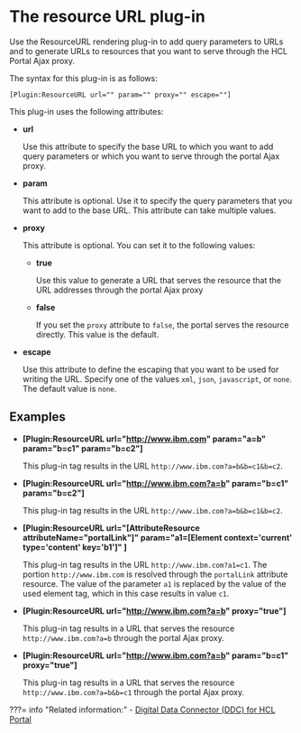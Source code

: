 # The resource URL plug-in

Use the ResourceURL rendering plug-in to add query parameters to URLs and to generate URLs to resources that you want to serve through the HCL Portal Ajax proxy.

The syntax for this plug-in is as follows:

```
[Plugin:ResourceURL url="" param="" proxy="" escape=""]
```

This plug-in uses the following attributes:

-   **url**

    Use this attribute to specify the base URL to which you want to add query parameters or which you want to serve through the portal Ajax proxy.

-   **param**

    This attribute is optional. Use it to specify the query parameters that you want to add to the base URL. This attribute can take multiple values.

-   **proxy**

    This attribute is optional. You can set it to the following values:

    -   **true**

        Use this value to generate a URL that serves the resource that the URL addresses through the portal Ajax proxy

    -   **false**

        If you set the `proxy` attribute to `false`, the portal serves the resource directly. This value is the default.

-   **escape**

    Use this attribute to define the escaping that you want to be used for writing the URL. Specify one of the values `xml`, `json`, `javascript`, or `none`. The default value is `none`.


## Examples

-   **\[Plugin:ResourceURL url="http://www.ibm.com" param="a=b" param="b=c1" param="b=c2"\]**

    This plug-in tag results in the URL `http://www.ibm.com?a=b&b=c1&b=c2`.

-   **\[Plugin:ResourceURL url="http://www.ibm.com?a=b" param="b=c1" param="b=c2"\]**

    This plug-in tag results in the URL `http://www.ibm.com?a=b&b=c1&b=c2`.

-   **\[Plugin:ResourceURL url="\[AttributeResource attributeName="portalLink"\]" param="a1=\[Element context='current' type='content' key='b1'\]" \]**

    This plug-in tag results in the URL `http://www.ibm.com?a1=c1`. The portion `http://www.ibm.com` is resolved through the `portalLink` attribute resource. The value of the parameter `a1` is replaced by the value of the used element tag, which in this case results in value `c1`.

-   **\[Plugin:ResourceURL url="http://www.ibm.com?a=b" proxy="true"\]**

    This plug-in tag results in a URL that serves the resource `http://www.ibm.com?a=b` through the portal Ajax proxy.

-   **\[Plugin:ResourceURL url="http://www.ibm.com?a=b" param="b=c1" proxy="true"\]**

    This plug-in tag results in a URL that serves the resource `http://www.ibm.com?a=b&b=c1` through the portal Ajax proxy.


???= info "Related information:"
    - [Digital Data Connector \(DDC\) for HCL Portal](../../../../../../../extend_dx/ddc/index.md)

